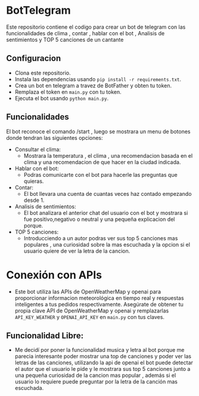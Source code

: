 # BotTelegram

Este repositorio contiene el codigo para crear un bot de telegram con las funcionalidades de clima , contar , hablar con el bot , Analisis de sentimientos y TOP 5 canciones de un cantante


##  Configuracion
  * Clona este repositorio.
  * Instala las dependencias usando `pip install -r requirements.txt`.
  * Crea un bot en telegram a travez de BotFather y obten tu token.
  * Remplaza el token en `main.py` con tu token.
  * Ejecuta el bot usando `python main.py`.

## Funcionalidades
El bot reconoce el comando /start , luego se mostrara un menu de botones donde tendran las siguientes opciones:
* Consultar el clima:
   * Mostrara la temperatura , el clima , una recomendacion basada en el clima y una recomendacion de que hacer en la ciudad indicada.
* Hablar con el bot:
  * Podras comunicarte con el bot para hacerle las preguntas que quieras.
* Contar:
  * El bot llevara una cuenta de cuantas veces haz contado empezando desde 1.
* Analisis de sentimientos:
  * El bot analizara el anterior chat del usuario con el bot y mostrara si fue positivo,negativo o neutral y una pequeña explicacion del porque.
* TOP 5 canciones:
  * Introducciendo a un autor podras ver sus top 5 canciones mas populares , una curiosidad sobre la mas escuchada y la opcion si el usuario quiere de ver la letra de la cancion.

# Conexión con APIs
  * Este bot utiliza las APIs de OpenWeatherMap y openai para proporcionar informacion meteorológica en tiempo real y respuestas inteligentes a tus pedidos respectivamente. Asegúrate de obtener tu propia clave API de OpenWeatherMap
y openai y remplazarlas `API_KEY_WEATHER` y `OPENAI_API_KEY` en `main.py` con tus claves.



##  Funcionalidad Libre:
  * Me decidí por poner la funcionalidad musica y letra al bot porque me parecia interesante poder mostrar una top de canciones y poder ver las letras de las canciones, utilizando la api de openai el bot puede detectar el autor que el usuario le pide y le mostrara sus top 5 canciones junto a una pequeña curiosidad de la cancion mas popular , además si el usuario lo requiere puede preguntar por la letra de la canción mas escuchada.
